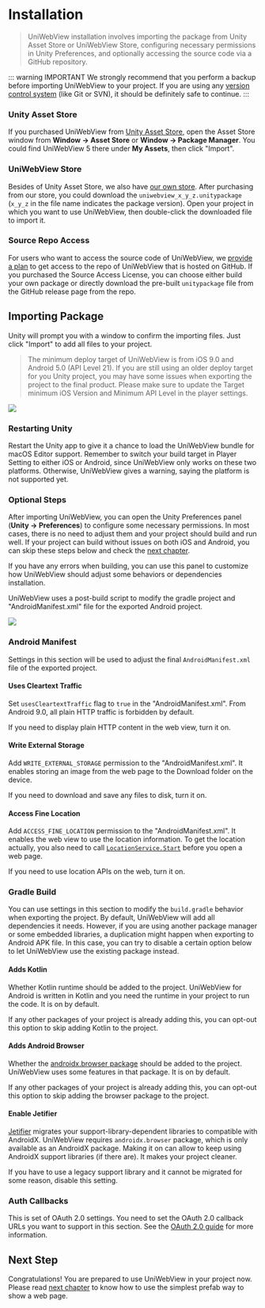 # Installation

> UniWebView installation involves importing the package from Unity Asset Store or UniWebView Store, configuring necessary permissions in Unity Preferences, and optionally accessing the source code via a GitHub repository.

::: warning IMPORTANT
We strongly recommend that you perform a backup before importing UniWebView to your project. If you are using any [version control system](https://en.wikipedia.org/wiki/Version_control) (like Git or SVN), it should be definitely safe to continue.
:::

### Unity Asset Store

If you purchased UniWebView from [Unity Asset Store](https://assetstore.unity.com/packages/slug/229335), open the Asset Store window from **Window → Asset Store** or **Window → Package Manager**. You could find UniWebView 5 there under **My Assets**, then click "Import".

### UniWebView Store

Besides of Unity Asset Store, we also have [our own store](https://onevcat.gumroad.com/l/uniwebview-5). After purchasing from our store, you could download the `uniwebview_x_y_z.unitypackage` (`x_y_z` in the file name indicates the package version). Open your project in which you want to use UniWebView, then double-click the downloaded file to import it.

### Source Repo Access

For users who want to access the source code of UniWebView, we [provide a plan](https://uniwebview.com/#prices) to get access to the repo of UniWebView that is hosted on GitHub. If you purchased the Source Access License, you can choose either build your own package or directly download the pre-built `unitypackage` file from the GitHub release page from the repo.

## Importing Package

Unity will prompt you with a window to confirm the importing files. Just click "Import" to add all files to your project.

> The minimum deploy target of UniWebView is from iOS 9.0 and Android 5.0 (API Level 21). If you are still using an older deploy target for you
> Unity project, you may have some issues when exporting the project to the final product. Please make sure to update the
> Target minimum iOS Version and Minimum API Level in the player settings.

![](/images/importing-v5.png)

### Restarting Unity

Restart the Unity app to give it a chance to load the UniWebView bundle for macOS Editor support. Remember to switch your build target in Player Setting
to either iOS or Android, since UniWebView only works on these two platforms. Otherwise, UniWebView gives a warning, saying the platform is not supported yet.

### Optional Steps

After importing UniWebView, you can open the Unity Preferences panel (**Unity → Preferences**) to configure some necessary permissions. In most cases, there is no need to adjust them and your project should build and run well. If your project can build without issues on both iOS and Android, you can skip these steps below and check the [next chapter](./using-prefab.md).

If you have any errors when building, you can use this panel to customize how UniWebView should adjust some behaviors or dependencies installation.

UniWebView uses a post-build script to modify the gradle project and "AndroidManifest.xml" file for the exported Android project.

![](/images/preferences-v5.png)

### Android Manifest

Settings in this section will be used to adjust the final `AndroidManifest.xml` file of the exported project.

#### Uses Cleartext Traffic

Set `usesCleartextTraffic` flag to `true` in the "AndroidManifest.xml". From Android 9.0, all plain HTTP traffic is forbidden by default.

If you need to display plain HTTP content in the web view, turn it on.

#### Write External Storage

Add `WRITE_EXTERNAL_STORAGE` permission to the "AndroidManifest.xml". It enables storing an image from the web page to the Download folder on the device.

If you need to download and save any files to disk, turn it on.

#### Access Fine Location

Add `ACCESS_FINE_LOCATION` permission to the "AndroidManifest.xml". It enables the web view to use the location information. To get the location actually, you also need to call [`LocationService.Start`](https://docs.unity3d.com/ScriptReference/LocationService.Start.html) before you open a web page.

If you need to use location APIs on the web, turn it on.

### Gradle Build

You can use settings in this section to modify the `build.gradle` behavior when exporting the project. By default, UniWebView
will add all dependencies it needs. However, if you are using another package manager or some embedded libraries, a duplication might
happen when exporting to Android APK file. In this case, you can try to disable a certain option below to let UniWebView use the existing package instead.

#### Adds Kotlin

Whether Kotlin runtime should be added to the project. UniWebView for Android is written in Kotlin and you need the runtime in your project to run the code. It is on by default.

If any other packages of your project is already adding this, you can opt-out this option to skip adding Kotlin to the project.

#### Adds Android Browser

Whether the [androidx.browser package](https://developer.android.com/jetpack/androidx/releases/browser) should be added to the project.
UniWebView uses some features in that package. It is on by default.

If any other packages of your project is already adding this, you can opt-out this option to skip adding the browser package to the project.

#### Enable Jetifier

[Jetifier](https://developer.android.com/studio/command-line/jetifier) migrates your support-library-dependent libraries to compatible with AndroidX.
UniWebView requires `androidx.browser` package, which is only available as an AndroidX package. Making it on can allow to keep using AndroidX support libraries (if there are). It makes your project cleaner.

If you have to use a legacy support library and it cannot be migrated for some reason, disable this setting.

### Auth Callbacks

This is set of OAuth 2.0 settings. You need to set the OAuth 2.0 callback URLs you want to support in this section. See the [OAuth 2.0 guide](./oauth2.md) for more information.

## Next Step

Congratulations! You are prepared to use UniWebView in your project now. Please read [next chapter](./using-prefab.md) to know how to use the simplest prefab way to show a web page.
